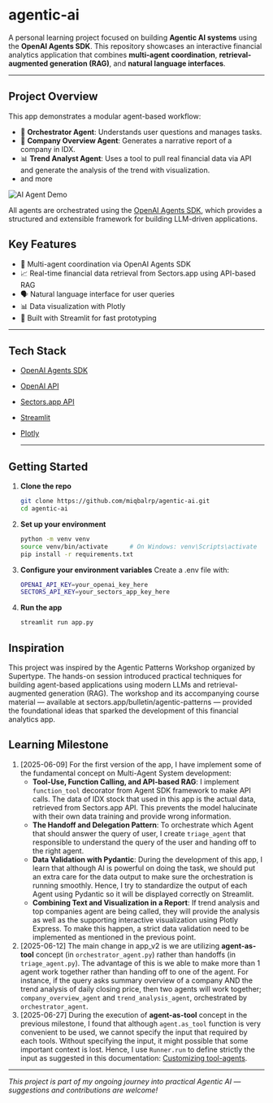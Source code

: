 # agentic-ai

A personal learning project focused on building **Agentic AI systems** using the **OpenAI Agents SDK**. This repository showcases an interactive financial analytics application that combines **multi-agent coordination**, **retrieval-augmented generation (RAG)**, and **natural language interfaces**.

---

## Project Overview

This app demonstrates a modular agent-based workflow:

- 🧭 **Orchestrator Agent**: Understands user questions and manages tasks.
- 🧾 **Company Overview Agent**: Generates a narrative report of a company in IDX.
- 📊 **Trend Analyst Agent**: Uses a tool to pull real financial data via API and generate the analysis of the trend with visualization.
- and more

![AI Agent Demo](https://github.com/user-attachments/assets/6ddff5d7-b851-4971-b424-944f5803bb67)

All agents are orchestrated using the [OpenAI Agents SDK](https://platform.openai.com/docs/assistants/overview), which provides a structured and extensible framework for building LLM-driven applications.

## Key Features

- 🧠 Multi-agent coordination via OpenAI Agents SDK
- 📈 Real-time financial data retrieval from Sectors.app using API-based RAG
- 🗣️ Natural language interface for user queries
- 📊 Data visualization with Plotly
- 🧪 Built with Streamlit for fast prototyping

---

## Tech Stack

- [OpenAI Agents SDK](https://platform.openai.com/docs/assistants/overview)
- [OpenAI API](https://platform.openai.com/)
- [Sectors.app API](https://sectors.app)
- [Streamlit](https://streamlit.io/)
- [Plotly](https://plotly.com/python/)

  ---

## Getting Started

1. **Clone the repo**
   ```bash
   git clone https://github.com/miqbalrp/agentic-ai.git
   cd agentic-ai
2. **Set up your environment**
   ```bash
   python -m venv venv
   source venv/bin/activate      # On Windows: venv\Scripts\activate
   pip install -r requirements.txt
3. **Configure your environment variables**
   Create a .env file with:
   ```bash
   OPENAI_API_KEY=your_openai_key_here
   SECTORS_API_KEY=your_sectors_app_key_here
4. **Run the app**
   ```bash
   streamlit run app.py

## Inspiration
This project was inspired by the Agentic Patterns Workshop organized by Supertype. The hands-on session introduced practical techniques for building agent-based applications using modern LLMs and retrieval-augmented generation (RAG). The workshop and its accompanying course material — available at sectors.app/bulletin/agentic-patterns — provided the foundational ideas that sparked the development of this financial analytics app. 

## Learning Milestone
1. [2025-06-09] For the first version of the app, I have implement some of the fundamental concept on Multi-Agent System development:
   - **Tool-Use, Function Calling, and API-based RAG**: I implement `function_tool` decorator from Agent SDK framework to make API calls. The data of IDX stock that used in this app is the actual data, retrieved from Sectors.app API. This prevents the model halucinate with their own data training and provide wrong information.
   - **The Handoff and Delegation Pattern**: To orchestrate which Agent that should answer the query of user, I create `triage_agent` that responsible to understand the query of the user and handing off to the right agent.
   - **Data Validation with Pydantic**: During the development of this app, I learn that although AI is powerful on doing the task, we should put an extra care for the data output to make sure the orchestration is running smoothly. Hence, I try to standardize the output of each Agent using Pydantic so it will be displayed correctly on Streamlit. 
   - **Combining Text and Visualization in a Report**: If trend analysis and top companies agent are being called, they will provide the analysis as well as the supporting interactive visualization using Plotly Express. To make this happen, a strict data validation need to be implemented as mentioned in the previous point.
2. [2025-06-12] The main change in app_v2 is we are utilizing **agent-as-tool** concept (in `orchestrator_agent.py`) rather than handoffs (in `triage_agent.py`). The advantage of this is we able to make more than 1 agent work together rather than handing off to one of the agent. For instance, if the query asks summary overview of a company AND the trend analysis of daily closing price, then two agents will work together; `company_overview_agent` and `trend_analysis_agent`, orchestrated by `orchestrator_agent`. 
3. [2025-06-27] During the execution of **agent-as-tool** concept in the previous milestone, I found that although `agent.as_tool` function is very convenient to be used, we cannot specify the input that required by each tools. Without specifying the input, it might possible that some important context is lost. Hence, I use `Runner.run` to define strictly the input as suggested in this documentation: [Customizing tool-agents](https://openai.github.io/openai-agents-python/tools/#customizing-tool-agents).


---
*This project is part of my ongoing journey into practical Agentic AI — suggestions and contributions are welcome!*
